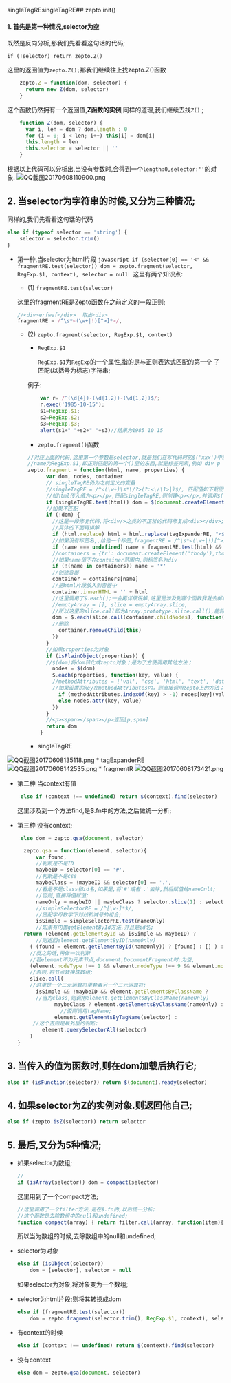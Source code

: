 singleTagREsingleTagRE## zepto.init()
#### 1.  首先是第一种情况,selector为空

既然是反向分析,那我们先看看这句话的代码;

`if (!selector) return zepto.Z()`
    
 这里的返回值为`zepto.Z();`那我们继续往上找zepto.Z()函数

```javascript
    zepto.Z = function(dom, selector) {
      return new Z(dom, selector)
    }
```
这个函数仍然拥有一个返回值,**Z函数的实例**,同样的道理,我们继续去找`Z()` ;   

```javascript
    function Z(dom, selector) {
      var i, len = dom ? dom.length : 0
      for (i = 0; i < len; i++) this[i] = dom[i]
      this.length = len
      this.selector = selector || ''
    }
```
根据以上代码可以分析出,当没有参数时,会得到一个`length:0,selector:''`的对象.
![QQ截图20170608110900.png](http://upload-images.jianshu.io/upload_images/1909602-a7394f13b43e4fb3.png?imageMogr2/auto-orient/strip%7CimageView2/2/w/1240)

## 2.  当selector为字符串的时候,又分为三种情况;
同样的,我们先看看这句话的代码
    
```javascript
else if (typeof selector == 'string') {
    selector = selector.trim()
}
```
  *  第一种,当selector为html片段
    ```javascript
    if (selector[0] == '<' && fragmentRE.test(selector))
          dom = zepto.fragment(selector, RegExp.$1, context), selector = null
    ```
这里有两个知识点:  

		*  (1) `fragmentRE.test(selector)`  

		这里的fragmentRE是Zepto函数在之前定义的一段正则;  

        ```javascript
        //<div>erfwef</div>  取出<div>
        fragmentRE = /^\s*<(\w+|!)[^>]*>/,
        ```

		* (2) `zepto.fragment(selector, RegExp.$1, context)`  

			*  `RegExp.$1`  
		
     			`RegExp.$1`为`RegExp`的一个属性,指的是与正则表达式匹配的第一个 子匹配(以括号为标志)字符串;  
            
     		例子:  

            ```javascript
                var r= /^(\d{4})-(\d{1,2})-(\d{1,2})$/;
                r.exec('1985-10-15');
                s1=RegExp.$1;
                s2=RegExp.$2;
                s3=RegExp.$3;
                alert(s1+" "+s2+" "+s3)//结果为1985 10 15
            ```
            * `zepto.fragment()`函数

            ```javascript
            //对应上面的代码,这里第一个参数是selector,就是我们在写代码时的$('xxx')中的xxx,
            //name为RegExp.$1,即正则匹配的第一个()里的东西,就是标签元素,例如 div p  h1等
            zepto.fragment = function(html, name, properties) {
                  var dom, nodes, container
                  // singleTagRE仍为之前定义的变量
                  //singleTagRE = /^<(\w+)\s*\/?>(?:<\/\1>|)$/, 匹配值如下截图
                  //如html传入值为<p></p>,匹配singleTagRE,则创建<p></p>,并调用$('<p></p>')
                  if (singleTagRE.test(html)) dom = $(document.createElement(RegExp.$1))
                  //如果不匹配
                  if (!dom) {
                    //这是一段修复代码,将<div/>之类的不正常的代码修复成<div></div>;
                    //具体的下面再讲解
                    if (html.replace) html = html.replace(tagExpanderRE, "<$1></$2>")
                    //如果没有标签名,,给他一个标签,fragmentRE = /^\s*<(\w+|!)[^>]*>/,
                    if (name === undefined) name = fragmentRE.test(html) && RegExp.$1
                    //containers = {tr': document.createElement('tbody'),tbody': table, 'thead': table, 'tfoot': table,td': tableRow, 'th': tableRow,'*': document.createElement('div')},
                    //如果name值不在container范围内,则标签名为div
                    if (!(name in containers)) name = '*'
                    //创建容器
                    container = containers[name]
                    //把html片段放入到容器中
                    container.innerHTML = '' + html
                    //这里调用了$.each();一会再详细讲解,这里是涉及到哪个函数我就去解析哪个函数
                    //emptyArray = [], slice = emptyArray.slice,
                    //所以这里的slice.call即为Array.prototype.slice.call(),能将具有length属性的对象转成数组;
                    dom = $.each(slice.call(container.childNodes), function(){
                    //删除
                      container.removeChild(this)
                    })
                  }
                  //如果properties为对象
                  if (isPlainObject(properties)) {
                  //$(dom)将dom转化成zepto对象；是为了方便调用其他方法；
                    nodes = $(dom)
                    $.each(properties, function(key, value) {
                    //methodAttributes = ['val', 'css', 'html', 'text', 'data', 'width', 'height', 'offset'],
                    //如果设置的key在methodAttributes内，则直接调用zepto上的方法；
                      if (methodAttributes.indexOf(key) > -1) nodes[key](value)
                      else nodes.attr(key, value)
                    })
                  }
                  //<p><span></span></p>返回[p,span]
                  return dom
        		}
            ```  
          *  singleTagRE  
         
![QQ截图20170608135118.png](http://upload-images.jianshu.io/upload_images/1909602-9b1238722c96a596.png?imageMogr2/auto-orient/strip%7CimageView2/2/w/1240)
          * tagExpanderRE  
 ![QQ截图20170608142535.png](http://upload-images.jianshu.io/upload_images/1909602-046f51adf996d191.png?imageMogr2/auto-orient/strip%7CimageView2/2/w/1240)
         * fragmentR
	![QQ截图20170608173421.png](http://upload-images.jianshu.io/upload_images/1909602-0b7fd77e150953ef.png?imageMogr2/auto-orient/strip%7CimageView2/2/w/1240)

*  第二种 当context有值
    ```javascript
     else if (context !== undefined) return $(context).find(selector)
    ```
    这里涉及到一个方法find,是$.fn中的方法,之后做统一分析;
    
*  第三种 没有context;
    ```javascript
     else dom = zepto.qsa(document, selector)
    ```
      ```javascript
    	zepto.qsa = function(element, selector){
        	var found,
            //判断是不是ID
            maybeID = selector[0] == '#',
            //判断是不是css
            maybeClass = !maybeID && selector[0] == '.',
            //看是不是class和id名,如果是,将'#'或者'.'去除,然后赋值给nameOnlt;
            //否则,直接将值赋值;
            nameOnly = maybeID || maybeClass ? selector.slice(1) : selector,
            //simpleSelectorRE = /^[\w-]*$/,
            //匹配字母数字下划线和减号的组合;
            isSimple = simpleSelectorRE.test(nameOnly)
            //如果有内置getElementById方法,并且是id名;
        return (element.getElementById && isSimple && maybeID) ?
        	//则返回element.getElementByID(nameOnly)
          ( (found = element.getElementById(nameOnly)) ? [found] : [] ) :
          //反之的话,再做一次判断
          //若element不为元素节点,document,DocumentFragment时;为空,
          (element.nodeType !== 1 && element.nodeType !== 9 && element.nodeType !== 11) ? [] :
          //否则,将节点转换成数组;
          slice.call(
          //这里是一个三元运算符里套着另一个三元运算符;
            isSimple && !maybeID && element.getElementsByClassName ?
            //当为class,则调用element.getElementsByClassName(nameOnly) 
                  maybeClass ? element.getElementsByClassName(nameOnly) :
                    //否则调用tagName;
                  element.getElementsByTagName(selector) :
           //这个否则是最外层的判断;
              element.querySelectorAll(selector)
          )
      }
      ```

## 3. 当传入的值为函数时,则在dom加载后执行它;
```javascript
else if (isFunction(selector)) return $(document).ready(selector)
```
## 4. 如果selector为Z的实例对象.则返回他自己;
```javascript
else if (zepto.isZ(selector)) return selector
```
##  5. 最后,又分为5种情况;
* 如果selector为数组;
	```javascript
    //
    if (isArray(selector)) dom = compact(selector)
    ```
    这里用到了一个compact方法;
    ```javascript
    //这里调用了一个filter方法,是在$.fn内,以后统一分析;
    //这个函数是去除数组中的null和undefined;
    function compact(array) { return filter.call(array, function(item){ return item != null }) }
    ```
    所以当为数组的时候,去除数组中的null和undefined;
    
* selector为对象
    ```javascript
    else if (isObject(selector))
        dom = [selector], selector = null
    ```
    如果selector为对象,将对象变为一个数组;
* selector为html片段;则将其转换成dom
    ```javascript
    else if (fragmentRE.test(selector))
        dom = zepto.fragment(selector.trim(), RegExp.$1, context), selector = null
    ```
*  有context的时候
    ```javascript
    else if (context !== undefined) return $(context).find(selector)
    ```
* 没有context
    ```javascript
    else dom = zepto.qsa(document, selector)
    ```